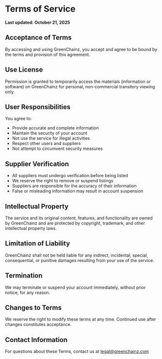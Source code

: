 # Terms of Service

**Last updated: October 21, 2025**

## Acceptance of Terms

By accessing and using GreenChainz, you accept and agree to be bound by the terms and provision of this agreement.

## Use License

Permission is granted to temporarily access the materials (information or software) on GreenChainz for personal, non-commercial transitory viewing only.

## User Responsibilities

You agree to:
- Provide accurate and complete information
- Maintain the security of your account
- Not use the service for illegal activities
- Respect other users and suppliers
- Not attempt to circumvent security measures

## Supplier Verification

- All suppliers must undergo verification before being listed
- We reserve the right to remove or suspend listings
- Suppliers are responsible for the accuracy of their information
- False or misleading information may result in account suspension

## Intellectual Property

The service and its original content, features, and functionality are owned by GreenChainz and are protected by copyright, trademark, and other intellectual property laws.

## Limitation of Liability

GreenChainz shall not be held liable for any indirect, incidental, special, consequential, or punitive damages resulting from your use of the service.

## Termination

We may terminate or suspend your account immediately, without prior notice, for any reason.

## Changes to Terms

We reserve the right to modify these terms at any time. Continued use after changes constitutes acceptance.

## Contact Information

For questions about these Terms, contact us at legal@greenchainz.com